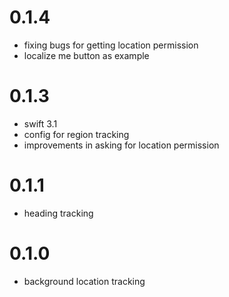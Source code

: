 # 0.1.4
- fixing bugs for getting location permission
- localize me button as example

# 0.1.3

- swift 3.1
- config for region tracking
- improvements in asking for location permission

# 0.1.1
- heading tracking

# 0.1.0
- background location tracking